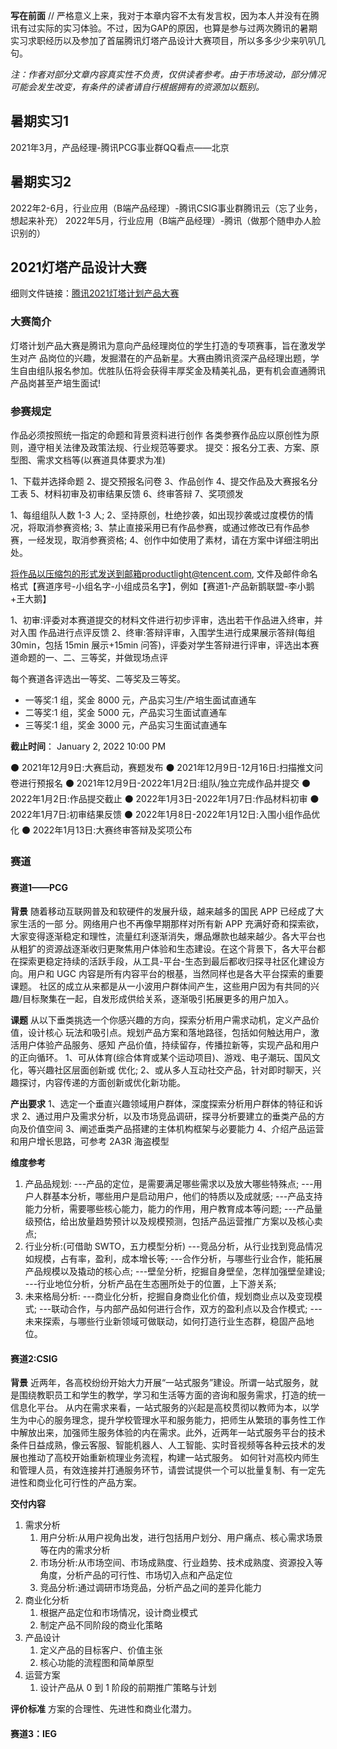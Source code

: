 
**写在前面**
// 严格意义上来，我对于本章内容不太有发言权，因为本人并没有在腾讯有过实际的实习体验。不过，因为GAP的原因，也算是参与过两次腾讯的暑期实习求职经历以及参加了首届腾讯灯塔产品设计大赛项目，所以多多少少来叭叭几句。

*注：作者对部分文章内容真实性不负责，仅供读者参考。由于市场波动，部分情况可能会发生改变，有条件的读者请自行根据拥有的资源加以甄别。*


## 暑期实习1
2021年3月，产品经理-腾讯PCG事业群QQ看点——北京

## 暑期实习2
2022年2-6月，行业应用（B端产品经理）-腾讯CSIG事业群腾讯云（忘了业务，想起来补充）
2022年5月，行业应用（B端产品经理）-腾讯（做那个随申办人脸识别的）


## 2021灯塔产品设计大赛
细则文件链接：[腾讯2021灯塔计划产品大赛](https://s3.us-west-2.amazonaws.com/secure.notion-static.com/93fca80b-9c16-496b-8916-9f9e0b9250eb/腾讯2021灯塔计划产品大赛-细则及赛事命题.pdf?X-Amz-Algorithm=AWS4-HMAC-SHA256&X-Amz-Content-Sha256=UNSIGNED-PAYLOAD&X-Amz-Credential=AKIAT73L2G45EIPT3X45%2F20230311%2Fus-west-2%2Fs3%2Faws4_request&X-Amz-Date=20230311T133147Z&X-Amz-Expires=86400&X-Amz-Signature=1a3d5eef60be44089ce7fda5fab830acb27433209f9c49912c1bb3d9aeead88c&X-Amz-SignedHeaders=host&response-content-disposition=filename%3D%22%25E8%2585%25BE%25E8%25AE%25AF2021%25E7%2581%25AF%25E5%25A1%2594%25E8%25AE%25A1%25E5%2588%2592%25E4%25BA%25A7%25E5%2593%2581%25E5%25A4%25A7%25E8%25B5%259B-%25E7%25BB%2586%25E5%2588%2599%25E5%258F%258A%25E8%25B5%259B%25E4%25BA%258B%25E5%2591%25BD%25E9%25A2%2598.pdf%22&x-id=GetObject)
### 大赛简介
灯塔计划产品大赛是腾讯为意向产品经理岗位的学生打造的专项赛事，旨在激发学生对产 品岗位的兴趣，发掘潜在的产品新星。大赛由腾讯资深产品经理出题，学生自由组队报名参加。优胜队伍将会获得丰厚奖金及精美礼品，更有机会直通腾讯产品岗甚至产培生面试!

### 参赛规定
作品必须按照统一指定的命题和背景资料进行创作
各类参赛作品应以原创性为原则，遵守相关法律及政策法规、行业规范等要求。
提交：报名分工表、方案、原型图、需求文档等(以赛道具体要求为准)

1、下载并选择命题 
2、提交预报名问卷 
3、作品创作 
4、提交作品及大赛报名分工表 
5、材料初审及初审结果反馈 
6、终审答辩
7、奖项颁发

1、每组组队人数 1-3 人; 
2、坚持原创，杜绝抄袭，如出现抄袭或过度模仿的情况，将取消参赛资格; 
3、禁止直接采用已有作品参赛，或通过修改已有作品参赛，一经发现，取消参赛资格; 
4、创作中如使用了素材，请在方案中详细注明出处。

将作品以压缩包的形式发送到邮箱productlight@tencent.com, 文件及邮件命名格式【赛道序号-小组名字-小组成员名字】，例如【赛道1-产品新鹅联盟-李小鹅+王大鹅】

1、初审:评委对本赛道提交的材料文件进行初步评审，选出若干作品进入终审，并对入围 作品进行点评反馈
2、终审:答辩评审，入围学生进行成果展示答辩(每组 30min，包括 15min 展示+15min 问答)，评委对学生答辩进行评审，评选出本赛道命题的一、二、三等奖，并做现场点评

每个赛道各评选出一等奖、二等奖及三等奖。
- 一等奖:1 组，奖金 8000 元，产品实习生/产培生面试直通车 
- 二等奖:1 组，奖金 5000 元，产品实习生面试直通车 
- 三等奖:1 组，奖金 3000 元，产品实习生面试直通车

**截止时间**： January 2, 2022 10:00 PM 

⚫ 2021年12月9日:大赛启动，赛题发布
⚫ 2021年12月9日-12月16日:扫描推文问卷进行预报名
⚫ 2021年12月9日-2022年1月2日:组队/独立完成作品并提交 
⚫ 2022年1月2日:作品提交截止
⚫ 2022年1月3日-2022年1月7日:作品材料初审
⚫ 2022年1月7日:初审结果反馈
⚫ 2022年1月8日-2022年1月12日:入围小组作品优化
⚫ 2022年1月13日:大赛终审答辩及奖项公布

### 赛道
#### 赛道1——PCG
**背景**
随着移动互联网普及和软硬件的发展升级，越来越多的国民 APP 已经成了大家生活的一部 分。网络用户也不再像早期那样对所有新 APP 充满好奇和探索欲，大家变得逐渐稳定和理性，流量红利逐渐消失，爆品爆款也越来越少。各大平台也从粗犷的资源战逐渐收归更聚焦用户体验和生态建设。在这个背景下，各大平台都在探索更稳定持续的活跃手段，从工具-平台-生态到最后都收归探寻社区化建设方向。用户和 UGC 内容是所有内容平台的根基，当然同样也是各大平台探索的重要课题。
社区的成立从来都是从一小波用户群体间产生，这些用户因为有共同的兴趣/目标聚集在一起，自发形成供给关系，逐渐吸引拓展更多的用户加入。

**课题**
从以下垂类挑选一个你感兴趣的方向，探索分析用户需求动机，定义产品价值，设计核心 玩法和吸引点。规划产品方案和落地路径，包括如何触达用户，激活用户体验产品服务、感知 产品价值，持续留存，传播拉新等，实现产品和用户的正向循环。
1、可从体育(综合体育或某个运动项目)、游戏、电子潮玩、国风文化，等兴趣社区层面创新或 优化;
2、或从多人互动社交产品，针对即时聊天，兴趣探讨，内容传递的方面创新或优化新功能。

**产出要求**
1、选定一个垂直兴趣领域用户群体，深度探索分析用户群体的特征和诉求 
2、通过用户及需求分析，以及市场竞品调研，探寻分析要建立的垂类产品的方向及价值空间 
3、阐述垂类产品搭建的主体机构框架与必要能力
4、介绍产品运营和用户增长思路，可参考 2A3R 海盗模型

**维度参考**
1. 产品品规划:
    ---产品的定位，是需要满足哪些需求以及放大哪些特殊点;
    ---用户人群基本分析，哪些用户是启动用户，他们的特质以及成就感; 
    ---产品支持能力分析，需要哪些核心能力，能力的作用，用户教育成本等问题; 
    ---产品量级预估，给出放量趋势预计以及规模预测，包括产品运营推广方案以及核心卖点;
2. 行业分析:(可借助 SWTO，五力模型分析) 
    ---竞品分析，从行业找到竞品情况如规模，占有率，盈利，成本增长等; 
    ---合作分析，与哪些行业合作，能拓展产品规模以及撬动的核心点; 
    ---壁垒分析，挖掘自身壁垒，怎样加强壁垒建设; 
    ---行业地位分析，分析产品在生态圈所处于的位置，上下游关系;
3. 未来格局分析:
    ---商业化分析，挖掘自身商业化价值，规划商业点以及变现模式; 
    ---联动合作，与内部产品如何进行合作，双方的盈利点以及合作模式; 
    ---未来探索，与哪些行业新领域可做联动，如何打造行业生态群，稳固产品地位。

#### 赛道2:CSIG
**背景**
近两年，各高校纷纷开始大力开展“一站式服务”建设。所谓一站式服务，就是围绕教职员工和学生的教学，学习和生活等方面的咨询和服务需求，打造的统一信息化平台。
从内在需求来看，一站式服务的兴起是高校贯彻以教师为本，以学生为中心的服务理念，提升学校管理水平和服务能力，把师生从繁琐的事务性工作中解放出来，加强师生服务体验的内在需求。此外，近两年一站式服务平台的技术条件日益成熟，像云客服、智能机器人、人工智能、实时音视频等各种云技术的发展也推动了高校开始重新梳理业务流程，构建一站式服务。
如何针对高校内师生和管理人员，有效连接并打通服务环节，请尝试提供一个可以批量复制、有一定先进性和商业化可行性的产品方案。

**交付内容**
1. 需求分析
   1. 用户分析:从用户视角出发，进行包括用户划分、用户痛点、核心需求场景等在内的需求分析
   2. 市场分析:从市场空间、市场成熟度、行业趋势、技术成熟度、资源投入等角度，分析产品的可行性、市场切入点和产品定位
   3. 竞品分析:通过调研市场竞品，分析产品之间的差异化能力
2. 商业化分析
   1. 根据产品定位和市场情况，设计商业模式
   2. 制定产品不同阶段的商业化策略
3. 产品设计
   1. 定义产品的目标客户、价值主张
   2. 核心功能的流程图和简单原型
4. 运营方案
   1. 设计产品从 0 到 1 阶段的前期推广策略与计划

**评价标准**
方案的合理性、先进性和商业化潜力。

#### 赛道3：IEG




